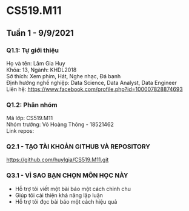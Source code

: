 # CS519.M11
## Tuần 1 - 9/9/2021
### Q1.1: Tự giới thiệu
Họ và tên: Lâm Gia Huy <br>
Khóa: 13, Ngành: KHDL2018 <br>
Sở thích: Xem phim, Hát, Nghe nhạc, Đá banh <br>
Định hướng nghề nghiệp: Data Science, Data Analyst, Data Engineer <br>
Liên hệ: https://www.facebook.com/profile.php?id=100007828874693 <br>
### Q1.2: Phân nhóm
Mã lớp: CS519.M11 <br>
Nhóm trưởng: Võ Hoàng Thông - 18521462 <br>
Link repos: 
### Q2.1 - TẠO TÀI KHOẢN GITHUB VÀ REPOSITORY
https://github.com/huylgia/CS519.M11.git
### Q3.1 - VÌ SAO BẠN CHỌN MÔN HỌC NÀY
<ul>
  <li>Hỗ trợ tôi viết một bài báo một cách chỉnh chu </li>
  <li>Giúp tôi cải thiện khả năng lập luận</li>
  <li>Hỗ trợ tôi đọc bài báo một cách hiệu quả</li>
</ul>
